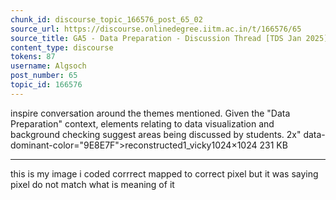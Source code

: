 ```yaml
---
chunk_id: discourse_topic_166576_post_65_02
source_url: https://discourse.onlinedegree.iitm.ac.in/t/166576/65
source_title: GA5 - Data Preparation - Discussion Thread [TDS Jan 2025]
content_type: discourse
tokens: 87
username: Algsoch
post_number: 65
topic_id: 166576
---
```


 inspire conversation around the themes mentioned. Given the "Data Preparation" context, elements relating to data visualization and background checking suggest areas being discussed by students. 2x" data-dominant-color="9E8E7F">reconstructed1_vicky1024×1024 231 KB

---

this is my image i coded corrrect mapped to correct pixel but it was saying pixel do not match what is meaning of it
